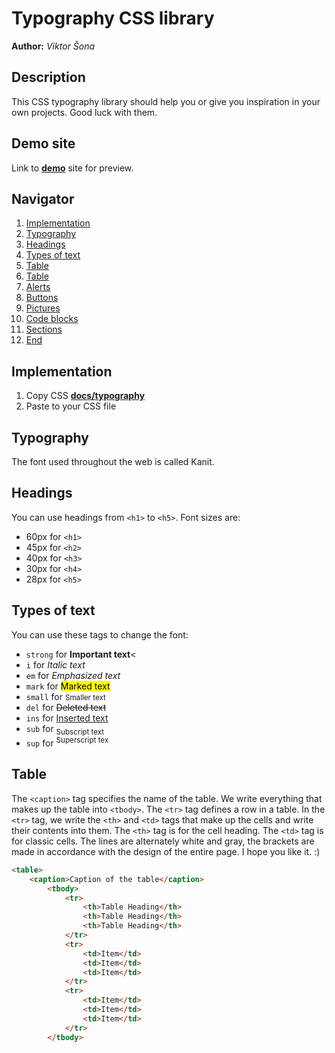 # Typography CSS library
**Author:** *Viktor Šona*

## Description
This CSS typography library should help you or give you inspiration in your own projects. Good luck with them.

## Demo site
Link to **[demo](https://pslib-cz.github.io/2022l4web-css-typographic-library-ViktorSona/)** site for preview.


## Navigator
1. [Implementation](#Implementation)
2. [Typography](#Typography)
3. [Headings](#Headings)
4. [Types of text](#Types-of-text)
5. [Table](#Table)
7. [Table](#Table)
8. [Alerts](#Alerts)
9. [Buttons](#Buttons)
10. [Pictures](#Pictures)
11. [Code blocks](#Code-blocks)
12. [Sections](#sections)
14. [End](#the-end)

## Implementation
1. Copy CSS **[docs/typography](https://github.com/pslib-cz/2022l4web-css-typographic-library-ViktorSona/blob/master/docs/typography.css)**
2. Paste to your CSS file
## Typography
The font used throughout the web is called Kanit.
## Headings
You can use headings from `<h1>` to `<h5>`. Font sizes are: 
* 60px for `<h1>`
* 45px for `<h2>`
* 40px for `<h3>`
* 30px for `<h4>`
* 28px for `<h5>`
## Types of text
You can use these tags to change the font:
- `strong` for **Important text**<
- `i` for *Italic text*</i>
- `em` for <em>Emphasized text</em>
- `mark` for <mark>Marked text</mark>
- `small` for <small>Smaller text</small>
- `del` for <del>Deleted text</del>
- `ins` for <ins>Inserted text</ins>
- `sub` for <sub>Subscript text</sub>
- `sup` for <sup>Superscript tex</sup>
## Table
The `<caption>` tag specifies the name of the table. We write everything that makes up the table into `<tbody>`. The `<tr>` tag defines a row in a table. In the `<tr>` tag, we write the `<th>` and `<td>` tags that make up the cells and write their contents into them. The `<th>` tag is for the cell heading. The `<td>` tag is for classic cells. The lines are alternately white and gray, the brackets are made in accordance with the design of the entire page. I hope you like it. :) 
```html
<table>
    <caption>Caption of the table</caption>
        <tbody>
            <tr>
                <th>Table Heading</th>
                <th>Table Heading</th>
                <th>Table Heading</th>
            </tr>
            <tr>
                <td>Item</td>
                <td>Item</td>
                <td>Item</td>
            </tr>
            <tr>
                <td>Item</td>
                <td>Item</td>
                <td>Item</td>
            </tr>
        </tbody>
```



